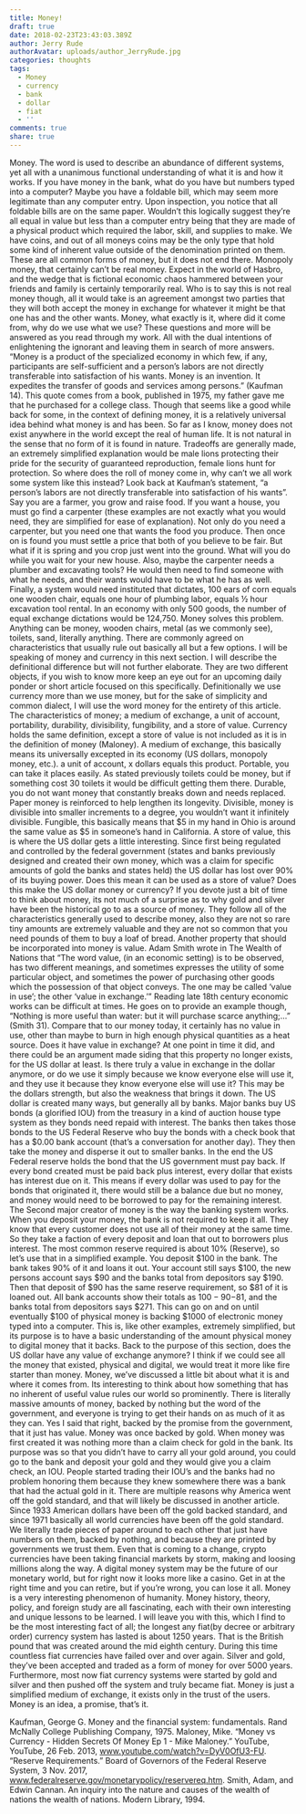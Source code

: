 ```yaml
---
title: Money!
draft: true
date: 2018-02-23T23:43:03.389Z
author: Jerry Rude
authorAvatar: uploads/author_JerryRude.jpg
categories: thoughts
tags:
  - Money
  - currency
  - bank
  - dollar
  - fiat
  - ''
comments: true
share: true
---
```

Money. The word is used to describe an abundance of different systems, yet all with a unanimous functional understanding of what it is and how it works. If you have money in the bank, what do you have but numbers typed into a computer? Maybe you have a foldable bill, which may seem more legitimate than any computer entry. Upon inspection, you notice that all foldable bills are on the same paper. Wouldn’t this logically suggest they’re all equal in value but less than a computer entry being that they are made of a physical product which required the labor, skill, and supplies to make. We have coins, and out of all moneys coins may be the only type that hold some kind of inherent value outside of the denomination printed on them. These are all common forms of money, but it does not end there. Monopoly money, that certainly can’t be real money. Expect in the world of Hasbro, and the wedge that is fictional economic chaos hammered between your friends and family is certainly temporarily real. Who is to say this is not real money though, all it would take is an agreement amongst two parties that they will both accept the money in exchange for whatever it might be that one has and the other wants. Money, what exactly is it, where did it come from, why do we use what we use? These questions and more will be answered as you read through my work. All with the dual intentions of enlightening the ignorant and leaving them in search of more answers.
“Money is a product of the specialized economy in which few, if any, participants are self-sufficient and a person’s labors are not directly transferable into satisfaction of his wants. Money is an invention. It expedites the transfer of goods and services among persons.” (Kaufman 14). This quote comes from a book, published in 1975, my father gave me that he purchased for a college class. Though that seems like a good while back for some, in the context of defining money, it is a relatively universal idea behind what money is and has been. So far as I know, money does not exist anywhere in the world except the real of human life. It is not natural in the sense that no form of it is found in nature. Tradeoffs are generally made, an extremely simplified explanation would be male lions protecting their pride for the security of guaranteed reproduction, female lions hunt for protection. So where does the roll of money come in, why can’t we all work some system like this instead? Look back at Kaufman’s statement, “a person’s labors are not directly transferable into satisfaction of his wants”. Say you are a farmer, you grow and raise food. If you want a house, you must go find a carpenter (these examples are not exactly what you would need, they are simplified for ease of explanation). Not only do you need a carpenter, but you need one that wants the food you produce. Then once on is found you must settle a price that both of you believe to be fair. But what if it is spring and you crop just went into the ground. What will you do while you wait for your new house. Also, maybe the carpenter needs a plumber and excavating tools? He would then need to find someone with what he needs, and their wants would have to be what he has as well. Finally, a system would need instituted that dictates, 100 ears of corn equals one wooden chair, equals one hour of plumbing labor, equals ½ hour excavation tool rental. In an economy with only 500 goods, the number of equal exchange dictations would be 124,750. Money solves this problem. 
Anything can be money, wooden chairs, metal (as we commonly see), toilets, sand, literally anything. There are commonly agreed on characteristics that usually rule out basically all but a few options. I will be speaking of money and currency in this next section. I will describe the definitional difference but will not further elaborate. They are two different objects, if you wish to know more keep an eye out for an upcoming daily ponder or short article focused on this specifically. Definitionally we use currency more than we use money, but for the sake of simplicity and common dialect, I will use the word money for the entirety of this article.  The characteristics of money; a medium of exchange, a unit of account, portability, durability, divisibility, fungibility, and a store of value. Currency holds the same definition, except a store of value is not included as it is in the definition of money (Maloney). A medium of exchange, this basically means its universally excepted in its economy (US dollars, monopoly money, etc.). a unit of account, x dollars equals this product. Portable, you can take it places easily. As stated previously toilets could be money, but if something cost 30 toilets it would be difficult getting them there. Durable, you do not want money that constantly breaks down and needs replaced. Paper money is reinforced to help lengthen its longevity. Divisible, money is divisible into smaller increments to a degree, you wouldn’t want it infinitely divisible. Fungible, this basically means that $5 in my hand in Ohio is around the same value as $5 in someone’s hand in California. A store of value, this is where the US dollar gets a little interesting. Since first being regulated and controlled by the federal government (states and banks previously designed and created their own money, which was a claim for specific amounts of gold the banks and states held) the US dollar has lost over 90% of its buying power. Does this mean it can be used as a store of value? Does this make the US dollar money or currency?  If you devote just a bit of time to think about money, its not much of a surprise as to why gold and silver have been the historical go to as a source of money. They follow all of the characteristics generally used to describe money, also they are not so rare tiny amounts are extremely valuable and they are not so common that you need pounds of them to buy a loaf of bread. 
Another property that should be incorporated into money is value. Adam Smith wrote in The Wealth of Nations that “The word value, (in an economic setting) is to be observed, has two different meanings, and sometimes expresses the utility of some particular object, and sometimes the power of purchasing other goods which the possession of that object conveys. The one may be called ‘value in use’; the other ‘value in exchange.’” Reading late 18th century economic works can be difficult at times. He goes on to provide an example though, “Nothing is more useful than water: but it will purchase scarce anything;…” (Smith 31). Compare that to our money today, it certainly has no value in use, other than maybe to burn in high enough physical quantities as a heat source. Does it have value in exchange? At one point in time it did, and there could be an argument made siding that this property no longer exists, for the US dollar at least. Is there truly a value in exchange in the dollar anymore, or do we use it simply because we know everyone else will use it, and they use it because they know everyone else will use it? This may be the dollars strength, but also the weakness that brings it down. The US dollar is created many ways, but generally all by banks. Major banks buy US bonds (a glorified IOU) from the treasury in a kind of auction house type system as they bonds need repaid with interest. The banks then takes those bonds to the US Federal Reserve who buy the bonds with a check book that has a $0.00 bank account (that’s a conversation for another day). They then take the money and disperse it out to smaller banks. In the end the US Federal reserve holds the bond that the US government must pay back. If every bond created must be paid back plus interest, every dollar that exists has interest due on it. This means if every dollar was used to pay for the bonds that originated it, there would still be a balance due but no money, and money would need to be borrowed to pay for the remaining interest. The Second major creator of money is the way the banking system works. When you deposit your money, the bank is not required to keep it all. They know that every customer does not use all of their money at the same time. So they take a faction of every deposit and loan that out to borrowers plus interest. The most common reserve required is about 10% (Reserve), so let’s use that in a simplified example. You deposit $100 in the bank. The bank takes 90% of it and loans it out. Your account still says $100, the new persons account says $90 and the banks total from depositors say $190. Then that deposit of $90 has the same reserve requirement, so $81 of it is loaned out. All bank accounts show their totals as $100-90-$81, and the banks total from depositors says $271. This can go on and on until eventually $100 of physical money is backing $1000 of electronic money typed into a computer. This is, like other examples, extremely simplified, but its purpose is to have a basic understanding of the amount physical money to digital money that it backs. Back to the purpose of this section, does the US dollar have any value of exchange anymore? I think if we could see all the money that existed, physical and digital, we would treat it more like fire starter than money. 
Money, we’ve discussed a little bit about what it is and where it comes from. Its interesting to think about how something that has no inherent of useful value rules our world so prominently. There is literally massive amounts of money, backed by nothing but the word of the government, and everyone is trying to get their hands on as much of it as they can. Yes I said that right, backed by the promise from the government, that it just has value. Money was once backed by gold. When money was first created it was nothing more than a claim check for gold in the bank. Its purpose was so that you didn’t have to carry all your gold around, you could go to the bank and deposit your gold and they would give you a claim check, an IOU. People started trading their IOU’s and the banks had no problem honoring them because they knew somewhere there was a bank that had the actual gold in it. There are multiple reasons why America went off the gold standard, and that will likely be discussed in another article. Since 1933 American dollars have been off the gold backed standard, and since 1971 basically all world currencies have been off the gold standard. We literally trade pieces of paper around to each other that just have numbers on them, backed by nothing, and because they are printed by governments we trust them. Even that is coming to a change, crypto currencies have been taking financial markets by storm, making and loosing millions along the way. A digital money system may be the future of our monetary world, but for right now it looks more like a casino. Get in at the right time and you can retire, but if you’re wrong, you can lose it all. Money is a very interesting phenomenon of humanity. Money history, theory, policy, and foreign study are all fascinating, each with their own interesting and unique lessons to be learned.   I will leave you with this, which I find to be the most interesting fact of all; the longest any fiat(by decree or arbitrary order)  currency system has lasted is about 1250 years. That is the British pound that was created around the mid eighth century. During this time countless fiat currencies have failed over and over again. Silver and gold, they’ve been accepted and traded as a form of money for over 5000 years. Furthermore, most now fiat currency systems were started by gold and silver and then pushed off the system and truly became fiat. Money is just a simplified medium of exchange, it exists only in the trust of the users. Money is an idea, a promise, that’s it. 

Kaufman, George G. Money and the financial system: fundamentals. Rand McNally College Publishing Company, 1975.
Maloney, Mike. “Money vs Currency - Hidden Secrets Of Money Ep 1 - Mike Maloney.” YouTube, YouTube, 26 Feb. 2013, www.youtube.com/watch?v=DyV0OfU3-FU.
“Reserve Requirements.” Board of Governors of the Federal Reserve System, 3 Nov. 2017, www.federalreserve.gov/monetarypolicy/reservereq.htm.
Smith, Adam, and Edwin Cannan. An inquiry into the nature and causes of the wealth of nations the wealth of nations. Modern Library, 1994.
